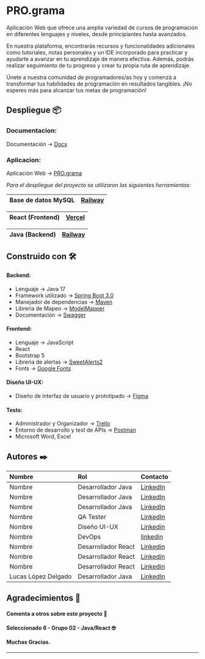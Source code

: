 # PRO.grama

Aplicación Web que ofrece una amplia variedad de cursos de programación en diferentes lenguajes y niveles, desde principiantes hasta avanzados.

En nuestra plataforma, encontrarás recursos y funcionalidades adicionales como tutoriales, notas personales y un IDE incorporado para practicar y ayudarte a avanzar en tu aprendizaje de manera efectiva. Además, podrás realizar seguimiento de tu progreso y crear tu propia ruta de aprendizaje.

Únete a nuestra comunidad de programadores/as hoy y comenzá a transformar tus habilidades de programación en resultados tangibles. ¡No esperes más para alcanzar tus metas de programación!


## Despliegue 📦

### Documentacion:

Documentación -> [Docs]()

### Aplicacion:

Aplicación Web -> [PRO.grama]()

_Para el despliegue del proyecto se utilizaron las siguientes herramientas:_

| Base de datos MySQL | [Railway](https://railway.app/) |
| ----------------- | ------------------------------ |

| React (Frontend) | [Vercel](https://vercel.com/) |
| ----------------- | ------------------------------ |

| Java (Backend)    | [Railway](https://railway.app/) |
| ----------------- | ------------------------------------- |

## Construido con 🛠️

#### Backend:

* Lenguaje -> Java 17
* Framework utilizado -> [Spring Boot 3.0](https://spring.io/) 
* Manejador de dependencias -> [Maven](https://maven.apache.org/) 
* Libreria de Mapeo -> [ModelMapper](https://mapstruct.org/)
* Documentación -> [Swagger](https://swagger.io/docs/)

#### Frontend:

* Lenguaje -> JavaScript
* React
* Bootstrap 5
* Libreria de alertas -> [SweetAlerts2](https://sweetalert2.github.io/)
* Fonts -> [Google Fonts](https://fonts.google.com/)

#### Diseño UI-UX:

* Diseño de interfaz de usuario y prototipado -> [Figma](https://www.figma.com/)

#### Tests:

* Administrador y Organizador -> [Trello](https://trello.com/es)
* Entorno de desarrollo y test de APIs -> [Postman](https://www.postman.com/)
* Microsoft Word, Excel

## Autores ✒️

|   Nombre  |    Rol   |      Contacto      |
| :-------- | :------- | :------------------------- |
| Nombre | Desarrollador Java | [LinkedIn]() |
| Nombre | Desarrollador Java | [LinkedIn]() |
| Nombre | Desarrollador Java | [LinkedIn]() |
| Nombre | QA Tester | [LinkedIn]() |
| Nombre | Diseño UI-UX | [Linkedin]() |
| Nombre | DevOps | [linkedin]() |
| Nombre | Desarrollador React | [Linkedin]() |
| Nombre | Desarrollador React | [Linkedin]() |
| Nombre | Desarrollador React | [Linkedin]() |
| Lucas López Delgado | Desarrollador Java | [LinkedIn](https://www.linkedin.com/in/lucas-l%C3%B3pez-delgado/) |

## Agradecimientos 🎁

#### Comenta a otros sobre este proyecto 📢 
#### Seleccionado 6 - Grupo 02 - Java/React 🤓
#### Muchas Gracias.

---
